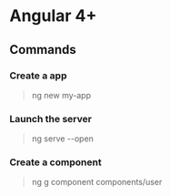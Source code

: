 # Angular 4+

## Commands

### Create a app
> ng new my-app

### Launch the server
> ng serve --open

### Create a component
> ng g component components/user
